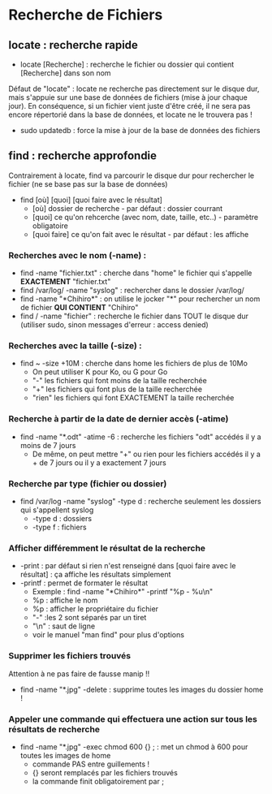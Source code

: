 # Recherche de Fichiers
## locate : recherche rapide
- locate [Recherche] : recherche le fichier ou dossier qui contient [Recherche] dans son nom

Défaut de "locate" : locate ne recherche pas directement sur le disque dur, mais s'appuie sur une base de données de fichiers (mise à jour chaque jour). En conséquence, si un fichier vient juste d'être créé, il ne sera pas encore répertorié dans la base de données, et locate ne le trouvera pas !

- sudo updatedb : force la mise à jour de la base de données des fichiers

## find : recherche approfondie
Contrairement à locate, find va parcourir le disque dur pour rechercher le fichier (ne se base pas sur la base de données)  
- find [où] [quoi] [quoi faire avec le résultat]
  - [où] dossier de recherche - par défaut : dossier courrant
  - [quoi] ce qu'on rehcerche (avec nom, date, taille, etc..) - paramètre obligatoire
  - [quoi faire] ce qu'on fait avec le résultat - par défaut : les affiche

### Recherches avec le nom (-name) :
- find -name "fichier.txt" : cherche dans "home" le fichier qui s'appelle **EXACTEMENT** "fichier.txt"
- find /var/log/ -name "syslog" : rechercher dans le dossier /var/log/
- find -name "\*Chihiro\*" : on utilise le jocker "*" pour rechercher un nom de fichier **QUI CONTIENT** "Chihiro"
- find / -name "fichier" : recherche le fichier dans TOUT le disque dur (utiliser sudo, sinon messages d'erreur : access denied)
### Recherches avec la taille (-size) :
- find ~ -size +10M : cherche dans home les fichiers de plus de 10Mo
  - On peut utiliser K pour Ko, ou G pour Go
  - "-" les fichiers qui font moins de la taille recherchée
  - "+" les fichiers qui font plus de la taille recherchée
  - "rien" les fichiers qui font EXACTEMENT la taille recherchée
### Recherche à partir de la date de dernier accès (-atime)
- find -name "\*.odt" -atime -6 : recherche les fichiers "odt" accédés il y a moins de 7 jours
  - De même, on peut mettre "+" ou rien pour les fichiers accédés il y a + de 7 jours ou il y a exactement 7 jours
### Recherche par type (fichier ou dossier)
- find /var/log -name "syslog" -type d : recherche seulement les dossiers qui s'appellent syslog
  - -type d : dossiers
  - -type f : fichiers
### Afficher différemment le résultat de la recherche
- -print : par défaut si rien n'est renseigné dans [quoi faire avec le résultat] : ça affiche les résultats simplement
- -printf : permet de formater le résultat
  - Exemple : find -name "\*Chihiro\*" -printf "%p - %u\n"
  - %p : affiche le nom
  - %p : afficher le propriétaire du fichier
  - "-" :les 2 sont séparés par un tiret
  - "\n" : saut de ligne
  - voir le manuel "man find" pour plus d'options
### Supprimer les fichiers trouvés
Attention à ne pas faire de fausse manip !!
- find -name "\*.jpg" -delete : supprime toutes les images du dossier home !
### Appeler une commande qui effectuera une action sur tous les résultats de recherche
- find -name "\*.jpg" -exec chmod 600 {} \;  : met un chmod à 600 pour toutes les images de home
  - commande PAS entre guillements !
  - {} seront remplacés par les fichiers trouvés
  - la commande finit obligatoirement par \;
  
